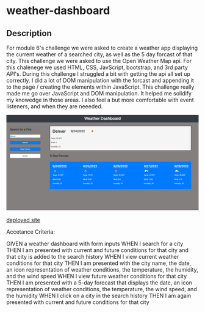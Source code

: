 # weather-dashboard
## Description
For module 6's challenge we were asked to create a weather app displaying the current weather of a searched city, as well as the 5 day forcast of that city. This challenge we were asked to use the Open Weather Map api. For this chalenege we used HTML, CSS, JavScript, bootstrap, and 3rd party API's. During this challenge I struggled a bit with getting the api all set up correctly. I did a lot of DOM manipulation with the forcast and appending it to the page / creating the elements within JavaScript. This challenge really made me go over JavaScript and DOM manipulation. It helped me solidify my knowedge in those areas. I also feel a but more comfortable with event listeners, and when they are neeeded. 

![weather-app-screen-shot](./assets/images/weather-dashboard.png)

[deployed site](https://mmockus15.github.io/work-day-scheduler/)

Accetance Criteria:

GIVEN a weather dashboard with form inputs
WHEN I search for a city
THEN I am presented with current and future conditions for that city and that city is added to the search history
WHEN I view current weather conditions for that city
THEN I am presented with the city name, the date, an icon representation of weather conditions, the temperature, the humidity, and the wind speed
WHEN I view future weather conditions for that city
THEN I am presented with a 5-day forecast that displays the date, an icon representation of weather conditions, the temperature, the wind speed, and the humidity
WHEN I click on a city in the search history
THEN I am again presented with current and future conditions for that city